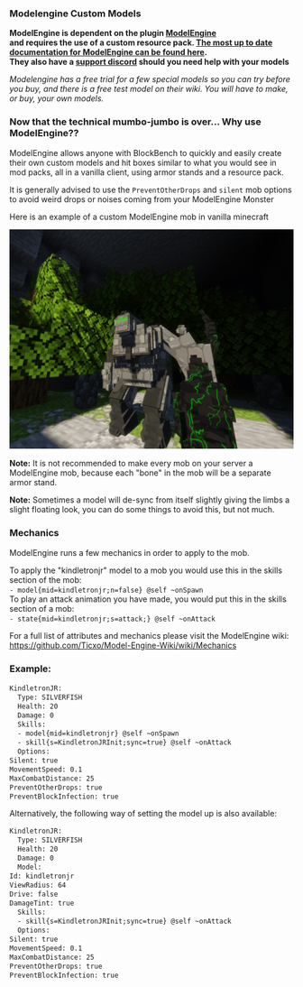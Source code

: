 ### Modelengine Custom Models

**ModelEngine is dependent on the plugin [ModelEngine](https://www.spigotmc.org/resources/conxeptworks-model-engine%E2%80%94ultimate-entity-model-manager-1-14-1-16-5.79477/)  
and requires the use of a custom resource pack. [The most up to date documentation for ModelEngine can be found here](https://github.com/Ticxo/Model-Engine-Wiki).  
They also have a [support discord](https://discord.gg/vbdyuac) should you need help with your models**

*Modelengine has a free trial for a few special models so you can try before you buy, and there is a free test model on their wiki. You will have to make, or buy, your own models.*

### Now that the technical mumbo-jumbo is over... Why use ModelEngine??

ModelEngine allows anyone with BlockBench to quickly and easily create their own custom models and hit boxes similar to what you would see in mod packs, all in a vanilla client, using armor stands and a resource pack.

It is generally advised to use the `PreventOtherDrops` and `silent` mob options to avoid weird drops or noises coming from your ModelEngine Monster

Here is an example of a custom ModelEngine mob in vanilla minecraft

![image](uploads/5862ab1f31634ae0211a3c226d834540/image.png)

**Note:** It is not recommended to make every mob on your server a ModelEngine mob, because each "bone" in the mob will be a separate armor stand.

**Note:** Sometimes a model will de-sync from itself slightly giving the limbs a slight floating look, you can do some things to avoid this, but not much.

### Mechanics

ModelEngine runs a few mechanics in order to apply to the mob.  

To apply the "kindletronjr" model to a mob you would use this in the skills section of the mob:  
`- model{mid=kindletronjr;n=false} @self ~onSpawn`  
To play an attack animation you have made, you would put this in the skills section of a mob:  
`- state{mid=kindletronjr;s=attack;} @self ~onAttack`

For a full list of attributes and mechanics please visit the ModelEngine wiki:
https://github.com/Ticxo/Model-Engine-Wiki/wiki/Mechanics

### Example:

```
KindletronJR:
  Type: SILVERFISH
  Health: 20
  Damage: 0
  Skills:
  - model{mid=kindletronjr} @self ~onSpawn
  - skill{s=KindletronJRInit;sync=true} @self ~onAttack
  Options:
Silent: true
MovementSpeed: 0.1
MaxCombatDistance: 25
PreventOtherDrops: true
PreventBlockInfection: true
```

Alternatively, the following way of setting the model up is also available:
```
KindletronJR:
  Type: SILVERFISH
  Health: 20
  Damage: 0
  Model:
Id: kindletronjr
ViewRadius: 64
Drive: false
DamageTint: true
  Skills:
  - skill{s=KindletronJRInit;sync=true} @self ~onAttack
  Options:
Silent: true
MovementSpeed: 0.1
MaxCombatDistance: 25
PreventOtherDrops: true
PreventBlockInfection: true
```